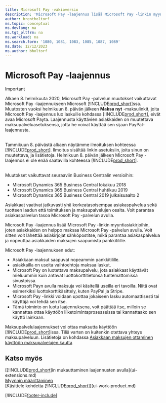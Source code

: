```yaml
---
title: Microsoft Pay -vakioversio
description: 'Microsoft Pay -laajennus lisää Microsoft Pay -linkin myyntiasiakirjoihin, joten asiakkaiden on helppo maksaa Microsoft Pay -palvelun avulla.'
author: brentholtorf
ms.topic: conceptual
ms.devlang: na
ms.tgt_pltfrm: na
ms.workload: na
ms.search.form: '1080, 1081, 1083, 1085, 1087, 1089'
ms.date: 12/12/2023
ms.author: bholtorf
---
```

# <a name="the-microsoft-pay-extension"></a>Microsoft Pay -laajennus

> [!IMPORTANT]
> Alkaen 8. helmikuuta 2020, Microsoft Pay -palvelun muutokset vaikuttavat Microsoft Pay -laajennukseen Microsoft [!INCLUDE[prod_short](includes/prod_long.md)]ssa. Muutosten vuoksi helmikuun 8. päivän jälkeen **Maksa nyt** -maksulinkit, joita Microsoft Pay -laajennus luo laskuille kohdassa [!INCLUDE[prod_short](includes/prod_short.md)], eivät avaa Microsoft Payta. Laajennusta käyttävien asiakkaiden on muutettava maksupalveluasetuksensa, jotta he voivat käyttää sen sijaan PayPal-laajennusta.<br /></br>
>
> Tammikuun 8. päivästä alkaen näytämme ilmoituksen kohteessa [!INCLUDE[prod_short](includes/prod_short.md)]. Ilmoitus sisältää linkin asetuksiin, joita sinun on muutettava, ja lisätietoja. Helmikuun 8. päivän jälkeen Microsoft Pay -laajennos ei ole enää saatavilla kohteessa [!INCLUDE[prod_short](includes/prod_short.md)].<br /></br>
>
> Muutokset vaikuttavat seuraaviin Business Centralin versioihin:
> - Microsoft Dynamics 365 Business Central lokakuu 2018
> - Microsoft Dynamics 365 Business Central huhtikuu 2019
> - Microsoft Dynamics 365 Business Central 2019 julkaisuaalto 2

Asiakkaat vaativat jatkuvasti yhä korkeatasoisempaa asiakaspalvelua sekä tuotteen laadun että toimituksen ja maksupalvelujen osalta. Voit parantaa asiakaspalvelun tasoa Microsoft Pay -palvelun avulla.

Microsoft Pay -laajennus lisää Microsoft Pay -linkin myyntiasiakirjoihin, joten asiakkaiden on helppo maksaa Microsoft Pay -palvelun avulla. Voit sitten voit lähettää asiakirjojat sähköpostitse, mikä parantaa asiakaspalvelua ja nopeuttaa asiakkaiden maksujen saapumista pankkitilille.

Microsoft Pay -laajennuksen edut:
- Asiakkaan maksut saapuvat nopeammin pankkitilille.
- asiakkailla on useita vaihtoehtoja maksaa laskut.
- Microsoft Pay on luotettava maksupalvelu, jota asiakkaat käyttävät mieluummin kuin antavat luottokorttitietonsa tuntemattomissa sivustoissa.
- Microsoft Payn avulla maksuja voi käsitellä useilla eri tavoilla. Niitä ovat esimerkiksi luottokorttikäsittely, kuten PayPal ja Stripe.
- Microsoft Pay -linkki voidaan upottaa jokaiseen lasku automaattisesti tai käyttäjä voi tehdä sen itse.
- Tämä toiminto on luotu laajennuksena, voit päättää itse, milloin se kannattaa ottaa käyttöön liiketoimintaprosesseissa tai kannattaako sen käyttö lainkaan.

Maksupalvelulaajennukset voi ottaa maksutta käyttöön [!INCLUDE[prod_short](includes/prod_short.md)]issa. Tiliä varten on kuitenkin otettava yhteys maksupalveluun. Lisätietoja on kohdassa [Asiakkaan maksujen ottaminen käyttöön maksupalvelujen kautta](sales-how-enable-payment-service-extensions.md).

## <a name="see-also"></a>Katso myös

[[!INCLUDE[prod_short](includes/prod_short.md)]in mukauttaminen laajennusten avulla](ui-extensions.md)  
[Myynnin määrittäminen](sales-setup-sales.md)  
[Käsittele kohdetta [!INCLUDE[prod_short](includes/prod_short.md)]](ui-work-product.md)  

[!INCLUDE[footer-include](includes/footer-banner.md)]
